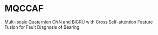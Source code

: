 # MQCCAF
Multi-scale Quaternion CNN and BiGRU with Cross Self-attention Feature Fusion for Fault Diagnosis of Bearing


